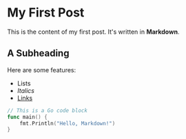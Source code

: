 # My First Post

This is the content of my first post. It's written in **Markdown**.

## A Subheading

Here are some features:

-   Lists
-   *Italics*
-   [Links](https://www.example.com)

```go
// This is a Go code block
func main() {
    fmt.Println("Hello, Markdown!")
}
```
